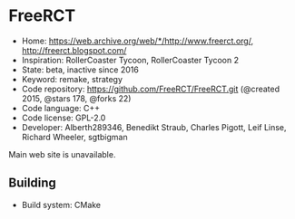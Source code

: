 # FreeRCT

- Home: https://web.archive.org/web/*/http://www.freerct.org/, http://freerct.blogspot.com/
- Inspiration: RollerCoaster Tycoon, RollerCoaster Tycoon 2
- State: beta, inactive since 2016
- Keyword: remake, strategy
- Code repository: https://github.com/FreeRCT/FreeRCT.git (@created 2015, @stars 178, @forks 22)
- Code language: C++
- Code license: GPL-2.0
- Developer: Alberth289346, Benedikt Straub, Charles Pigott, Leif Linse, Richard Wheeler, sgtbigman

Main web site is unavailable.

## Building

- Build system: CMake
